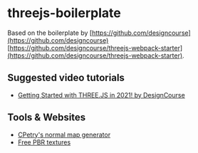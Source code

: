 # threejs-boilerplate

Based on the boilerplate by [https://github.com/designcourse](https://github.com/designcourse) [https://github.com/designcourse/threejs-webpack-starter](https://github.com/designcourse/threejs-webpack-starter).

## Suggested video tutorials

* [Getting Started with THREE.JS in 2021! by DesignCourse](https://www.youtube.com/watch?v=pUgWfqWZWmM)

## Tools & Websites

* [CPetry's normal map generator](https://cpetry.github.io/NormalMap-Online/)
* [Free PBR textures](https://3dtextures.me/)